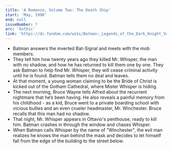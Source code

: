 ```yaml
---
title: 'A Romance, Volume Two: The Death Ship'
start: 'May, 1990'
end: null
issueNumber: 7
arc: 'Gothic'
link: 'https://dc.fandom.com/wiki/Batman:_Legends_of_the_Dark_Knight_Vol_1_7'
---
```


- Batman answers the inverted Bat-Signal and meets with the mob members.
- They tell him how twenty years ago they killed Mr. Whisper, the man with no shadow, and how he has returned to kill them one by one. They ask Batman to help find Mr. Whisper, they will cease criminal activity until he is found. Batman tells them no deal and leaves.
- At that moment, a young woman claiming to be the Bride of Christ is kicked out of the Gotham Cathedral, where Mister Whisper is hiding.
- The next morning, Bruce Wayne tells Alfred about the recurrent nightmare that he’s been having. He also reveals a painful memory from his childhood - as a kid, Bruce went to a private boarding school with vicious bullies and an even crueler headmaster, Mr. Winchester. Bruce recalls that this man had no shadow.
- That night, Mr. Whisper appears in Ottavio's penthouse, ready to kill him. Batman crashes in through the window and chases Whisper.
- When Batman calls Whisper by the name of "Winchester", the evil man realizes he knows the man behind the mask and decides to let himself fall from the edge of the building to the street below.
